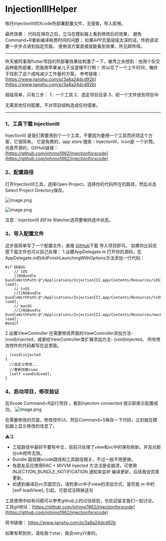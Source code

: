 # InjectionIIIHelper
依托InjectionIII的Xcode热部署配置文件，无侵害，导入即用。

最终效果：
代码在保存之后，立马在模拟器上看到修改后的效果，
避免Command+R重新编译耗费时间的问题；
如果APP页面层级太深的话，传统调试要一步步点进到指定页面，
使用该方案直接就能看到效果，所见即所得。

----
昨天被同事用flutter项目的热部署效果给刺激了一下，被秀之余想到：他用个杂交品种能热部署，而我用苹果亲儿子没道理不行啊！
所以花了一个上午时间，俺终于找到了这个成吨减少工作量的方案。
参考链接：[https://www.jianshu.com/p/3a8a24dcd92b](https://www.jianshu.com/p/3a8a24dcd92b)

超级简单，只有三步：
1、一个工具
2、选定项目目录
3、把一个文件放到项目中

无需其他任何配置，不对项目结构造成任何侵害。

----
### 1、工具下载 InjectionIII
InjectionIII 是我们需要用到个一个工具，不要因为要用一个工具而厌烦这个方案，它很简单。
它是免费的，app store 搜索：InjectionIII，Icon是 一个针筒。
也是开源的，GitHub链接： [https://github.com/johnno1962/injectionforxcode](https://github.com/johnno1962/injectionforxcode)

### 2、配置路径
 打开InjectionIII工具，选择Open Project，选择你的代码所在的路径，然后点击Select Project Directory保存。

![image.png](https://upload-images.jianshu.io/upload_images/2953683-861930b2a363de45.png?imageMogr2/auto-orient/strip%7CimageView2/2/w/1240)

![image.png](https://upload-images.jianshu.io/upload_images/2953683-7e7945bddb3cba56.png?imageMogr2/auto-orient/strip%7CimageView2/2/w/1240)

注意：InjectionIII 的File Watcher选项要保持选中状态。

### 3、导入配置文件
这步我简单写了一个配置文件，直接 [GitHub](https://github.com/ZHSY/InjectionIIIHelper)下载 导入项目即可。
如果你比较反感下载文件也可以自己处理：
1.设置AppDelegate.m
        打开你的源码，在AppDelegate.m的didFinishLaunchingWithOptions方法添加一行代码：
```
#if DEBUG
    // iOS
    [[NSBundle bundleWithPath:@"/Applications/InjectionIII.app/Contents/Resources/iOSInjection.bundle"] load];
    // tvOS
    //[[NSBundle bundleWithPath:@"/Applications/InjectionIII.app/Contents/Resources/tvOSInjection.bundle"] load];
    // macOS
    //[[NSBundle bundleWithPath:@"/Applications/InjectionIII.app/Contents/Resources/macOSInjection.bundle"] load];
#endif
```
2.设置ViewController
        在需要修改界面的ViewController添加方法- (void)injected，或者给ViewController类扩展添加方法- (void)injected。
所有修改控件的代码都写在这里面。
```
- (void)injected
{    
  //自定义修改...
  //重新加载view    
  [self viewDidLoad];
}
```
### 4、启动项目，修改验证
在Xcode Command+R运行项目 ，看到Injection connected 提示即表示配置成功。
![image.png](https://upload-images.jianshu.io/upload_images/2953683-0466996daaf1b816.png?imageMogr2/auto-orient/strip%7CimageView2/2/w/1240)

在需要修改的页面，修改控件UI，然后Command+S保存一下代码，立刻就在模拟器上显示修改的信息了。

⚠️注 
- 工程路径中最好不要有中文，目前只处理了view和vc中的保存刷新，并且对部分xib控件无效。
- Bundle 路径跟xcode路径和工具路径相关，不过一般不用更换。
- 有朋友反应使用RAC + MVVM  injected 方法注册会崩溃，可使用 INJECTION_BUNDLE_NOTIFICATION 通知来监听 编译更新，后续我会完善更新。
- 如遇到编译后vc页面空白，请检查vc中子view的添加方式，是否是.m 中的 [self loadView]; 引起，可尝试注释掉这句

工具使用中如有问题可以参考github上的过往经验，也欢迎留言我们一起讨论。
工具git地址：[https://github.com/johnno1962/injectionforxcode](https://github.com/johnno1962/injectionforxcode)

简书链接： https://www.jianshu.com/p/3a8a24dcd92b

如果有帮到你，请给我个star，我会very兴奋的。

